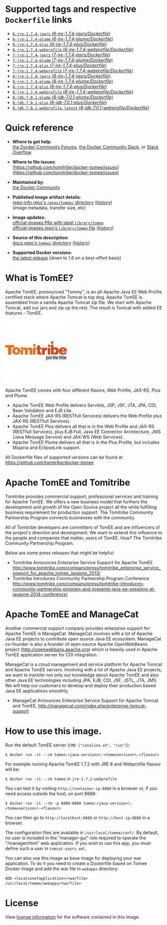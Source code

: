 <!--

********************************************************************************

WARNING:

    DO NOT EDIT "tomee/README.md"

    IT IS AUTO-GENERATED

    (from the other files in "tomee/" combined with a set of templates)

********************************************************************************

-->

# Supported tags and respective `Dockerfile` links

-	[`6-jre-1.7.4-jaxrs` (*6-jre-1.7.4-jaxrs/Dockerfile*)](https://github.com/tomitribe/docker-tomee/blob/592da5738fd23d6c8a483efce1710cf03ee508c6/6-jre-1.7.4-jaxrs/Dockerfile)
-	[`6-jre-1.7.4-plume` (*6-jre-1.7.4-plume/Dockerfile*)](https://github.com/tomitribe/docker-tomee/blob/592da5738fd23d6c8a483efce1710cf03ee508c6/6-jre-1.7.4-plume/Dockerfile)
-	[`6-jre-1.7.4-plus` (*6-jre-1.7.4-plus/Dockerfile*)](https://github.com/tomitribe/docker-tomee/blob/592da5738fd23d6c8a483efce1710cf03ee508c6/6-jre-1.7.4-plus/Dockerfile)
-	[`6-jre-1.7.4-webprofile` (*6-jre-1.7.4-webprofile/Dockerfile*)](https://github.com/tomitribe/docker-tomee/blob/592da5738fd23d6c8a483efce1710cf03ee508c6/6-jre-1.7.4-webprofile/Dockerfile)
-	[`7-jre-1.7.4-jaxrs` (*7-jre-1.7.4-jaxrs/Dockerfile*)](https://github.com/tomitribe/docker-tomee/blob/592da5738fd23d6c8a483efce1710cf03ee508c6/7-jre-1.7.4-jaxrs/Dockerfile)
-	[`7-jre-1.7.4-plume` (*7-jre-1.7.4-plume/Dockerfile*)](https://github.com/tomitribe/docker-tomee/blob/592da5738fd23d6c8a483efce1710cf03ee508c6/7-jre-1.7.4-plume/Dockerfile)
-	[`7-jre-1.7.4-plus` (*7-jre-1.7.4-plus/Dockerfile*)](https://github.com/tomitribe/docker-tomee/blob/592da5738fd23d6c8a483efce1710cf03ee508c6/7-jre-1.7.4-plus/Dockerfile)
-	[`7-jre-1.7.4-webprofile` (*7-jre-1.7.4-webprofile/Dockerfile*)](https://github.com/tomitribe/docker-tomee/blob/592da5738fd23d6c8a483efce1710cf03ee508c6/7-jre-1.7.4-webprofile/Dockerfile)
-	[`8-jre-1.7.4-jaxrs` (*8-jre-1.7.4-jaxrs/Dockerfile*)](https://github.com/tomitribe/docker-tomee/blob/592da5738fd23d6c8a483efce1710cf03ee508c6/8-jre-1.7.4-jaxrs/Dockerfile)
-	[`8-jre-1.7.4-plume` (*8-jre-1.7.4-plume/Dockerfile*)](https://github.com/tomitribe/docker-tomee/blob/592da5738fd23d6c8a483efce1710cf03ee508c6/8-jre-1.7.4-plume/Dockerfile)
-	[`8-jre-1.7.4-plus` (*8-jre-1.7.4-plus/Dockerfile*)](https://github.com/tomitribe/docker-tomee/blob/592da5738fd23d6c8a483efce1710cf03ee508c6/8-jre-1.7.4-plus/Dockerfile)
-	[`8-jre-1.7.4-webprofile` (*8-jre-1.7.4-webprofile/Dockerfile*)](https://github.com/tomitribe/docker-tomee/blob/592da5738fd23d6c8a483efce1710cf03ee508c6/8-jre-1.7.4-webprofile/Dockerfile)
-	[`8-jdk-7.0.1-plume` (*8-jdk-7.0.1-plume/Dockerfile*)](https://github.com/tomitribe/docker-tomee/blob/8c5b5a96305a9b935d304789fcf3707938a175d6/8-jdk-7.0.1-plume/Dockerfile)
-	[`8-jdk-7.0.1-plus` (*8-jdk-7.0.1-plus/Dockerfile*)](https://github.com/tomitribe/docker-tomee/blob/8c5b5a96305a9b935d304789fcf3707938a175d6/8-jdk-7.0.1-plus/Dockerfile)
-	[`8-jdk-7.0.1-webprofile`, `latest` (*8-jdk-7.0.1-webprofile/Dockerfile*)](https://github.com/tomitribe/docker-tomee/blob/8c5b5a96305a9b935d304789fcf3707938a175d6/8-jdk-7.0.1-webprofile/Dockerfile)

# Quick reference

-	**Where to get help**:  
	[the Docker Community Forums](https://forums.docker.com/), [the Docker Community Slack](https://blog.docker.com/2016/11/introducing-docker-community-directory-docker-community-slack/), or [Stack Overflow](https://stackoverflow.com/search?tab=newest&q=docker)

-	**Where to file issues**:  
	[https://github.com/tomitribe/docker-tomee/issues](https://github.com/tomitribe/docker-tomee/issues)

-	**Maintained by**:  
	[the Docker Community](https://github.com/tomitribe/docker-tomee)

-	**Published image artifact details**:  
	[repo-info repo's `repos/tomee/` directory](https://github.com/docker-library/repo-info/blob/master/repos/tomee) ([history](https://github.com/docker-library/repo-info/commits/master/repos/tomee))  
	(image metadata, transfer size, etc)

-	**Image updates**:  
	[official-images PRs with label `library/tomee`](https://github.com/docker-library/official-images/pulls?q=label%3Alibrary%2Ftomee)  
	[official-images repo's `library/tomee` file](https://github.com/docker-library/official-images/blob/master/library/tomee) ([history](https://github.com/docker-library/official-images/commits/master/library/tomee))

-	**Source of this description**:  
	[docs repo's `tomee/` directory](https://github.com/docker-library/docs/tree/master/tomee) ([history](https://github.com/docker-library/docs/commits/master/tomee))

-	**Supported Docker versions**:  
	[the latest release](https://github.com/docker/docker/releases/latest) (down to 1.6 on a best-effort basis)

# What is TomEE?

Apache TomEE, pronounced "Tommy", is an all-Apache Java EE Web Profile certified stack where Apache Tomcat is top dog. Apache TomEE is assembled from a vanilla Apache Tomcat zip file. We start with Apache Tomcat, add our jars and zip up the rest. The result is Tomcat with added EE features - TomEE.

![logo](https://raw.githubusercontent.com/docker-library/docs/4a10a52c08621b68c1b1b53b561f819d9e78c2e0/tomee/logo.png)

Apache TomEE comes with four different flavors, Web Profile, JAX-RS, Plus and Plume.

-	Apache TomEE Web Profile delivers Servlets, JSP, JSF, JTA, JPA, CDI, Bean Validation and EJB Lite.
-	Apache TomEE JAX-RS (RESTfull Services) delivers the Web Profile plus JAX-RS (RESTfull Services).
-	Apache TomEE Plus delivers all that is in the Web Profile and JAX-RS (RESTfull Services), plus EJB Full, Java EE Connector Architecture, JMS (Java Message Service) and JAX-WS (Web Services).
-	Apache TomEE Plume delivers all that is in the Plus Profile, but includes Mojarra and EclipseLink support.

All Dockerfile files of supported versions can be found at https://github.com/tomitribe/docker-tomee

# Apache TomEE and Tomitribe

Tomitribe provides commercial support, professional services and training for Apache TomEE. We offers a new business model that furthers the development and growth of the Open Source project all the while fulfilling business requirement for production support. The Tomitribe Community Partnership Program connects businesses with the community.

All of Tomitribe developers are committers of TomEE and are influencers of the project's direction and development. We want to extend this influence to the people and companies that matter, users of TomEE. How? The Tomitribe Community Partnership Program.

Below are some press releases that might be helpful:

-	Tomitribe Announces Enterprise Service Support for Apache TomEE http://www.tomitribe.com/company/press/tomitribe_enterprise_service_support_for_apache_tomee_javaone_2013/
-	Tomitribe Introduces Community Partnership Program Conference http://www.tomitribe.com/company/press/tomitribe-introduces-community-partnership-program-and-presents-java-ee-sessions-at-javaone-2014-conference/

# Apache TomEE and ManageCat

Another commercial support company provides enterprise support for Apache TomEE is ManageCat. ManageCat involves with a lot of Apache Java EE projects to contribute open source Java EE ecosystem. ManageCat co-founder is also a founder of open source Apache OpenWebBeans project (http://openwebbans.apache.org) which is heavily used in Apache TomEE application server for CDI integration.

ManageCat is a cloud management and service platform for Apache Tomcat and Apache TomEE servers. Involving with a lot of Apache Java EE projects, we want to transfer not only our knowledge about Apache TomEE and also other Java EE technologies including JPA, EJB, CDI, JSF, JSTL, JTA, JMS. We will help our customers to develop and deploy their production based Java EE applications smoothly.

-	ManageCat Announces Enterprise Service Support for Apache Tomcat and TomEE, http://managecat.com/index.php/enterprise-tomcat-support

# How to use this image.

Run the default TomEE server (`CMD ["catalina.sh", "run"]`):

```console
$ docker run -it --rm tomee:<java-version>\-<tomeeversion>\-<flavour>
```

For example running Apache TomEE 1.7.2 with JRE 8 and Webprofile flavour will be:

```console
$ docker run -it --rm tomee:8-jre-1.7.2-webprofile
```

You can test it by visiting `http://container-ip:8080` in a browser or, if you need access outside the host, on port 8888:

```console
$ docker run -it --rm -p 8888:8080 tomee:<java-version>\-<tomeeversion>\-<flavour>
```

You can then go to `http://localhost:8888` or `http://host-ip:8888` in a browser.

The configuration files are available in `/usr/local/tomee/conf/`. By default, no user is included in the "manager-gui" role required to operate the "/manager/html" web application. If you wish to use this app, you must define such a user in `tomcat-users.xml`.

You can also use this image as base image for deploying your war application. To do it you need to create a Dockerfile based on Tomee Docker image and add the war file in `webapps` directory:

	ADD <locationofapplication>/<warfile> /usr/local/tomee/webapps/<warfile>

# License

View [license information](http://www.apache.org/licenses/LICENSE-2.0) for the software contained in this image.
